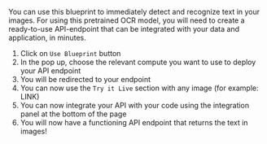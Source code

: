 You can use this blueprint to immediately detect and recognize text in your images. For using this pretrained OCR model, you will need to create a ready-to-use API-endpoint that can be integrated with your data and application, in minutes.

1. Click on `Use Blueprint` button
2. In the pop up, choose the relevant compute you want to use to deploy your API endpoint
3. You will be redirected to your endpoint
4. You can now use the `Try it Live` section with any image (for example: LINK)
5. You can now integrate your API with your code using the integration panel at the bottom of the page
6. You will now have a functioning API endpoint that returns the text in images!